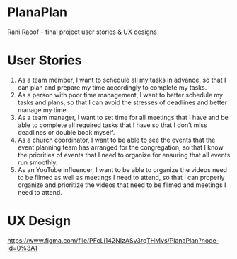 # PlanaPlan

Rani Raoof - final project user stories & UX designs


# User Stories
1.	As a team member, I want to schedule all my tasks in advance, so that I can plan and prepare my time accordingly to complete my tasks. 
2.	As a person with poor time management, I want to better schedule my tasks and plans, so that I can avoid the stresses of deadlines and better manage my time.
3.	As a team manager, I want to set time for all meetings that I have and be able to complete all required tasks that I have so that I don’t miss deadlines or double book myself.
4.	As a church coordinator, I want to be able to see the events that the event planning team has arranged for the congregation, so that I know the priorities of events that I need to organize for ensuring that all events run smoothly. 
5.	As an YouTube influencer, I want to be able to organize the videos need to be filmed as well as meetings I need to attend, so that I can properly organize and prioritize the videos that need to be filmed and meetings I need to attend. 

# UX Design

https://www.figma.com/file/PFcLi142NIzASv3rqTHMvs/PlanaPlan?node-id=0%3A1
